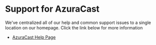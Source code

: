 # Support for AzuraCast

We've centralized all of our help and common support issues to a single location on our homepage. Click the link below for more information

 - [AzuraCast Help Page](https://www.azuracast.com/help/)
